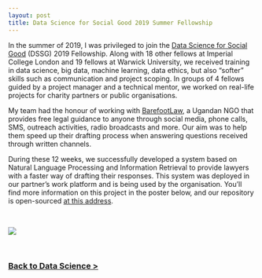 ```yaml
---
layout: post
title: Data Science for Social Good 2019 Summer Fellowship
---
```



In the summer of 2019, I was privileged to join the [Data Science for Social Good](https://www.dssgfellowship.org/) (DSSG) 2019 Fellowship. Along with 18 other fellows at Imperial College London and 19 fellows at Warwick University, we received training in data science, big data, machine learning, data ethics, but also “softer” skills such as communication and project scoping. In groups of 4 fellows guided by a project manager and a technical mentor, we worked on real-life projects for charity partners or public organisations.

My team had the honour of working with [BarefootLaw](https://barefootlaw.org/), a Ugandan NGO that provides free legal guidance to anyone through social media, phone calls, SMS, outreach activities, radio broadcasts and more. Our aim was to help them speed up their drafting process when answering questions received through written channels.

During these 12 weeks, we successfully developed a system based on Natural Language Processing and Information Retrieval to provide lawyers with a faster way of drafting  their responses. This system was deployed in our partner’s work platform and is being used by the organisation. You’ll find more information on this project in the poster below, and our repository is open-sourced [at this address](https://github.com/dssg/barefoot-winnie-public).

&nbsp; 

[<img src="../../../../docs/assets/images/DSSG.png">](https://raphaelleroffo.github.io/docs/assets/images/DSSG.png)

&nbsp; 

### **[Back to Data Science >](../../../..//data-science/)**